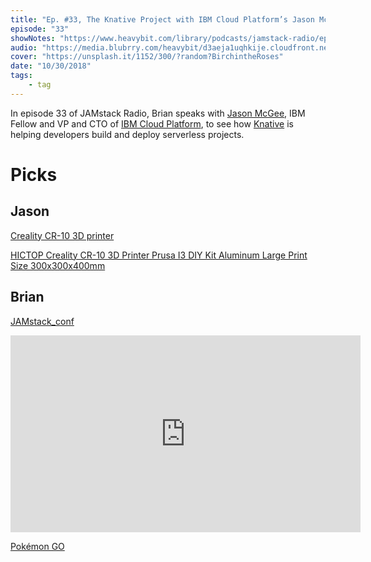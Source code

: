 ```yaml
---
title: "Ep. #33, The Knative Project with IBM Cloud Platform’s Jason McGee"
episode: "33"
showNotes: "https://www.heavybit.com/library/podcasts/jamstack-radio/ep-33-the-knative-project-with-ibm-cloud-platforms-jason-mcgee/"
audio: "https://media.blubrry.com/heavybit/d3aeja1uqhkije.cloudfront.net/podcasts/jamstack-radio/20180906-jamstack-radio-033.mp3"
cover: "https://unsplash.it/1152/300/?random?BirchintheRoses"
date: "10/30/2018"
tags:
    - tag
---
```


In episode 33 of JAMstack Radio, Brian speaks with [Jason McGee](https://twitter.com/jrmcgee), IBM Fellow and VP and CTO of [IBM Cloud Platform](https://www.ibm.com/cloud/), to see how [Knative](https://github.com/knative/) is helping developers build and deploy serverless projects.

# Picks

## Jason

[Creality CR-10 3D printer]()

<a target="_blank" href="https://www.amazon.com/gp/product/B06XSF5MGT/ref=as_li_tl?ie=UTF8&camp=1789&creative=9325&creativeASIN=B06XSF5MGT&linkCode=as2&tag=jamstackradio-20&linkId=c25501a6a00ce9a12c63658e954292be">HICTOP Creality CR-10 3D Printer Prusa I3 DIY Kit Aluminum Large Print Size 300x300x400mm</a><img src="//ir-na.amazon-adsystem.com/e/ir?t=jamstackradio-20&l=am2&o=1&a=B06XSF5MGT" width="1" height="1" border="0" alt="" style="border:none !important; margin:0px !important;" />

## Brian

[JAMstack_conf](https://jamstackconf.com/)

<iframe width="560" height="315" src="https://www.youtube.com/embed/Opye_qcRdUo" frameborder="0" allow="accelerometer; autoplay; encrypted-media; gyroscope; picture-in-picture" allowfullscreen></iframe>

[Pokémon GO](https://www.pokemongo.com/en-us/)






